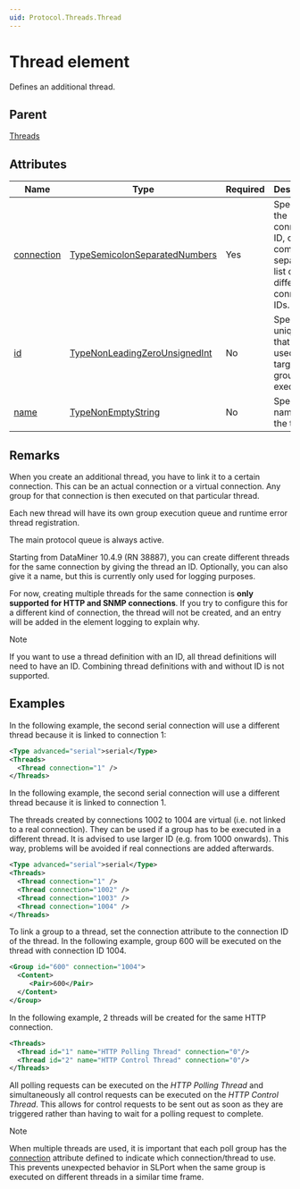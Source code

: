 ```yaml
---
uid: Protocol.Threads.Thread
---
```


# Thread element

Defines an additional thread.

## Parent

[Threads](xref:Protocol.Threads)

## Attributes

|Name|Type|Required|Description|
|--- |--- |--- |--- |
|[connection](xref:Protocol.Threads.Thread-connection)|[TypeSemicolonSeparatedNumbers](xref:Protocol-TypeSemicolonSeparatedNumbers)|Yes|Specifies the connection ID, or a comma-separated list of different connection IDs.|
|[id](xref:Protocol.Threads.Thread-id)|[TypeNonLeadingZeroUnsignedInt](xref:Protocol-TypeNonLeadingZeroUnsignedInt)|No|Specifies a unique ID that can be used as a target for group execution.|
|[name](xref:Protocol.Threads.Thread-name)|[TypeNonEmptyString](xref:Protocol-TypeNonEmptyString)|No|Specifies a name for the thread.|

## Remarks

When you create an additional thread, you have to link it to a certain connection. This can be an actual connection or a virtual connection. Any group for that connection is then executed on that particular thread.

Each new thread will have its own group execution queue and runtime error thread registration.

The main protocol queue is always active.

Starting from DataMiner 10.4.9 (RN 38887), you can create different threads for the same connection by giving the thread an ID. Optionally, you can also give it a name, but this is currently only used for logging purposes.

For now, creating multiple threads for the same connection is **only supported for HTTP and SNMP connections**. If you try to configure this for a different kind of connection, the thread will not be created, and an entry will be added in the element logging to explain why.

> [!NOTE]
> If you want to use a thread definition with an ID, all thread definitions will need to have an ID. Combining thread definitions with and without ID is not supported.

## Examples

In the following example, the second serial connection will use a different thread because it is linked to connection 1:

```xml
<Type advanced="serial">serial</Type>
<Threads>
  <Thread connection="1" />
</Threads>
```

In the following example, the second serial connection will use a different thread because it is linked to connection 1.

The threads created by connections 1002 to 1004 are virtual (i.e. not linked to a real connection). They can be used if a group has to be executed in a different thread. It is advised to use larger ID (e.g. from 1000 onwards). This way, problems will be avoided if real connections are added afterwards.

```xml
<Type advanced="serial">serial</Type>
<Threads>
  <Thread connection="1" />
  <Thread connection="1002" />
  <Thread connection="1003" />
  <Thread connection="1004" />
</Threads>
```

To link a group to a thread, set the connection attribute to the connection ID of the thread. In the following example, group 600 will be executed on the thread with connection ID 1004.

```xml
<Group id="600" connection="1004">
  <Content>
     <Pair>600</Pair>
  </Content>
</Group>
```

In the following example, 2 threads will be created for the same HTTP connection.

```xml
<Threads>
  <Thread id="1" name="HTTP Polling Thread" connection="0"/>
  <Thread id="2" name="HTTP Control Thread" connection="0"/>
</Threads>
```

All polling requests can be executed on the *HTTP Polling Thread* and simultaneously all control requests can be executed on the *HTTP Control Thread*. This allows for control requests to be sent out as soon as they are triggered rather than having to wait for a polling request to complete.

> [!NOTE]
> When multiple threads are used, it is important that each poll group has the [connection](xref:Protocol.Groups.Group-connection) attribute defined to indicate which connection/thread to use. This prevents unexpected behavior in SLPort when the same group is executed on different threads in a similar time frame.
